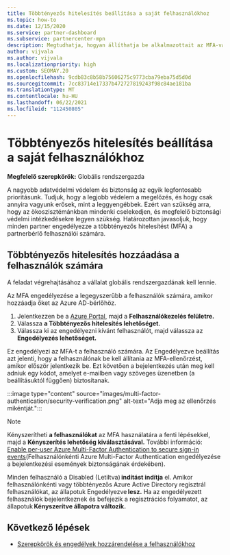 ```yaml
---
title: Többtényezős hitelesítés beállítása a saját felhasználókhoz
ms.topic: how-to
ms.date: 12/15/2020
ms.service: partner-dashboard
ms.subservice: partnercenter-mpn
description: Megtudhatja, hogyan állíthatja be alkalmazottait az MFA-val
author: vijvala
ms.author: vijvala
ms.localizationpriority: high
ms.custom: SEOMAY.20
ms.openlocfilehash: 9cdb83c8b58b75606275c9773cba79eba75d5d0d
ms.sourcegitcommit: 7cc83714e17337b472727819243f98c84ae181ba
ms.translationtype: MT
ms.contentlocale: hu-HU
ms.lasthandoff: 06/22/2021
ms.locfileid: "112450805"
---
```

# <a name="set-up-your-users-with-multi-factor-authentication"></a>Többtényezős hitelesítés beállítása a saját felhasználókhoz

**Megfelelő szerepkörök:** Globális rendszergazda

A nagyobb adatvédelmi védelem és biztonság az egyik legfontosabb prioritásunk. Tudjuk, hogy a legjobb védelem a megelőzés, és hogy csak annyira vagyunk erősek, mint a leggyengébbek. Ezért van szükség arra, hogy az ökoszisztémánkban mindenki cselekedjen, és megfelelő biztonsági védelmi intézkedésekre legyen szükség. Határozottan javasoljuk, hogy minden partner engedélyezze a többtényezős hitelesítést (MFA) a partnerbérlő felhasználói számára. 

## <a name="add-multi-factor-authentication-for-your-users"></a>Többtényezős hitelesítés hozzáadása a felhasználók számára

A feladat végrehajtásához a vállalat globális rendszergazdának kell lennie.

Az MFA engedélyezése a legegyszerűbb a felhasználók számára, amikor hozzáadja őket az Azure AD-bérlőhöz.

1. Jelentkezzen be a [Azure Portal,](https://portal.azure.com) majd a **Felhasználókezelés felületre.**
1. Válassza **a Többtényezős hitelesítés lehetőséget.**
1. Válassza ki az engedélyezni kívánt felhasználót, majd válassza az **Engedélyezés lehetőséget.**

Ez engedélyezi az MFA-t a felhasználó számára. Az Engedélyezve beállítás azt jelenti, hogy a felhasználónak be kell állítania az MFA-ellenőrzést, amikor először jelentkezik be. Ezt követően a bejelentkezés után meg kell adniuk egy kódot, amelyet e-mailben vagy szöveges üzenetben (a beállításuktól függően) biztosítanak.  

:::image type="content" source="images/multi-factor-authentication/security-verification.png" alt-text="Adja meg az ellenőrzés mikéntját.":::

>[!NOTE]
>Kényszerítheti **a felhasználókat** az MFA használatára a fenti lépésekkel, majd a **Kényszerítés lehetőség kiválasztásával.** További információ: [Enable per-user Azure Multi-Factor Authentication to secure sign-in events](/azure/active-directory/authentication/howto-mfa-userstates)(Felhasználónkénti Azure Multi-Factor Authentication engedélyezése a bejelentkezési események biztonságának érdekében). 

Minden felhasználó a Disabled (Letiltva) **indítást indítja** el. Amikor felhasználónkénti vagy többtényezős Azure Active Directory regisztrál felhasználókat, az állapotuk Engedélyezve **lesz.** Ha az engedélyezett felhasználók bejelentkeznek és befejezik a regisztrációs folyamatot, az állapotuk **Kényszerítve állapotra változik.** 

## <a name="next-steps"></a>Következő lépések

- [Szerepkörök és engedélyek hozzárendelése a felhasználókhoz](permissions-overview.md)